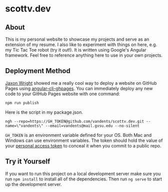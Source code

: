 # scottv.dev


## About
This is my personal website to showcase my projects and serve as an extension of my resume. I also like to experiment with things on here, e.g. my Tic Tac Toe robot (try it out!). It is written using Google's Angular framework. Feel free to reference anything here to use in your own projects.


## Deployment Method
[Jaxon Wright](https://github.com/JaxonWright) showed me a really cool way to deploy a website on GitHub Pages using [angular-cli-ghpages](https://github.com/angular-schule/angular-cli-ghpages). You can immediately deploy any new code to your GitHub Pages website with one command:  

`npm run publish`  

Here is the script in my package.json.  

`ngh --repo=https://GH_TOKEN@github.com/vandents/scottv.dev.git --name=\"vandents\" --email=vandents@mail.gvsu.edu --no-silent`  

`GH_TOKEN` is an environment variable defined for your OS. Both Mac and Windows can use environment variables. The token should hold the value of your [personal access token](https://help.github.com/articles/creating-a-personal-access-token-for-the-command-line/) to conceal it when you commit to a public repo.  


## Try it Yourself
If you want to run this project on a local development server make sure you run `npm install` to install all of the dependencies. Then run `ng serve` to start up the development server.
